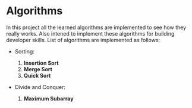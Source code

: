 # Algorithms
In this project all the learned algorithms are implemented to see how they really works. Also intened to implement these algorithms for building developer skills. List of algorithms are implemented as follows:
 - Sorting:
    1. **Insertion Sort**
    2. **Merge Sort**
    3. **Quick Sort**
    
 - Divide and Conquer:
   1. **Maximum Subarray**

